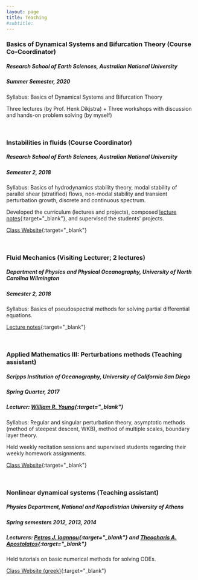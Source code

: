 ```yaml
---
layout: page
title: Teaching
#subtitle:
---
```



### Basics of Dynamical Systems and Bifurcation Theory (Course Co-Coordinator)
##### Research School of Earth Sciences, Australian National University
##### Summer Semester, 2020

Syllabus: Basics of Dynamical Systems and Bifurcation Theory

Three lectures (by Prof. Henk Dikjstra) + Three workshops with discussion and hands-on problem solving (by myself)

<br>


### Instabilities in fluids (Course Coordinator)
##### Research School of Earth Sciences, Australian National University
##### Semester 2, 2018

Syllabus: Basics of hydrodynamics stability theory, modal stability of parallel shear (stratified) flows, non-modal stability and transient perturbation growth, discrete and continuous spectrum.

Developed the curriculum (lectures and projects), composed [lecture notes][instabilities-anu-notes]{:target="_blank"}, and supervised the students' projects.

[Class Website][instabilities-anu]{:target="_blank"}

<br>

### Fluid Mechanics (Visiting Lecturer; 2 lectures)
##### Department of Physics and Physical Oceanography, University of North Carolina Wilmington
##### Semester 2, 2018

Syllabus: Basics of pseudospectral methods for solving partial differential equations.

[Lecture notes][pseudospectral-uncw]{:target="_blank"}

<br>

### Applied Mathematics III: Perturbations methods (Teaching assistant)
##### Scripps Institution of Oceanography, University of California San Diego
##### Spring Quarter, 2017
##### Lecturer: [William R. Young][wryoung]{:target="_blank"}

Syllabus: Regular and singular perturbation theory, asymptotic methods (method of steepest descent, WKB), method of multiple scales, boundary layer theory.

Held weekly recitation sessions and supervised students regarding their weekly homework assignments.

[Class Website][appliedmath3-sio]{:target="_blank"}

<br>

### Nonlinear dynamical systems (Teaching assistant)
##### Physics Department, National and Kapodistrian University of Athens
##### Spring semesters 2012, 2013, 2014
##### Lecturers: [Petros J. Ioannou][pji]{:target="_blank"} and [Theocharis A. Apostolatos][thapostol]{:target="_blank"}

Held tutorials on basic numerical methods for solving ODEs.

[Class Website (greek)][nonlin-nkua]{:target="_blank"}


[instabilities-anu]: https://github.com/navidcy/Instabilities-in-Fluids
[instabilities-anu-notes]: http://nbviewer.jupyter.org/github/navidcy/Instabilities-in-Fluids/tree/master/lectures/
[pseudospectral-uncw]: https://github.com/navidcy/PseudospectralTutorial/tree/master/UNCW2018
[appliedmath3-sio]: http://pordlabs.ucsd.edu/wryoung/SIO203C_Old.html
[nonlin-nkua]: http://users.uoa.gr/~pjioannou/nonlin/
[wryoung]: http://pordlabs.ucsd.edu/wryoung/
[pji]: http://users.uoa.gr/~pjioannou/
[thapostol]: http://users.uoa.gr/~thapostol/
